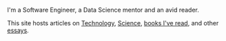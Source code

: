 
I'm a Software Engineer, a Data Science mentor and an avid reader.

This site hosts articles on [Technology](/subjects/technology), [Science](/subjects/science), [books I've read](/reading), and other [essays](/subjects/articles).

